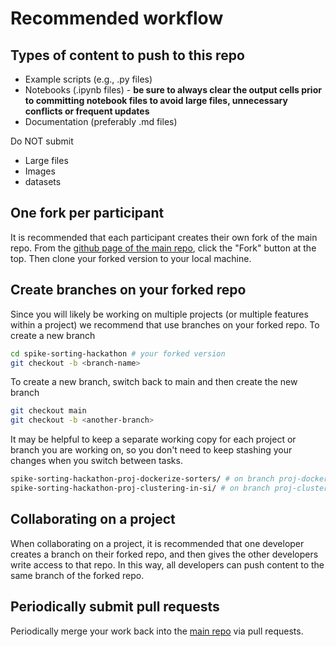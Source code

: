 # Recommended workflow

## Types of content to push to this repo

* Example scripts (e.g., .py files)
* Notebooks (.ipynb files) - **be sure to always clear the output cells prior to committing notebook files to avoid large files, unnecessary conflicts or frequent updates**
* Documentation (preferably .md files)

Do NOT submit
* Large files
* Images
* datasets

## One fork per participant

It is recommended that each participant creates their own fork of the main repo. From the [github page of the main repo](https://github.com/catalystneuro/spike-sorting-hackathon), click the "Fork" button at the top. Then clone your forked version to your local machine.

## Create branches on your forked repo

Since you will likely be working on multiple projects (or multiple features within a project) we recommend that use branches on your forked repo. To create a new branch

```bash
cd spike-sorting-hackathon # your forked version
git checkout -b <branch-name>
```

To create a new branch, switch back to main and then create the new branch

```bash
git checkout main
git checkout -b <another-branch>
```

It may be helpful to keep a separate working copy for each project or branch you are working on, so you don't need to keep stashing your changes when you switch between tasks.

```bash
spike-sorting-hackathon-proj-dockerize-sorters/ # on branch proj-dockerize-sorters
spike-sorting-hackathon-proj-clustering-in-si/ # on branch proj-clustering-in-si
```

## Collaborating on a project

When collaborating on a project, it is recommended that one developer creates a branch on their forked repo, and then gives the other developers write access to that repo. In this way, all developers can push content to the same branch of the forked repo.

## Periodically submit pull requests

Periodically merge your work back into the [main repo](https://github.com/catalystneuro/spike-sorting-hackathon) via pull requests.